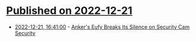 # [Published on 2022-12-21](index.md)

* [2022-12-21, 16:41:00](https://yro.slashdot.org/story/22/12/21/1547256/ankers-eufy-breaks-its-silence-on-security-cam-security?utm_source=rss1.0mainlinkanon&utm_medium=feed) - [Anker's Eufy Breaks Its Silence on Security Cam Security](https://yro.slashdot.org/story/22/12/21/1547256/ankers-eufy-breaks-its-silence-on-security-cam-security?utm_source=rss1.0mainlinkanon&utm_medium=feed)
